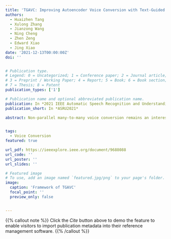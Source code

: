 ```yaml
---
title: 'TGAVC: Improving Autoencoder Voice Conversion with Text-Guided and Adversarial Training'
authors:
  - Huaizhen Tang
  - Xulong Zhang
  - Jianzong Wang
  - Ning Cheng
  - Zhen Zeng
  - Edward Xiao
  - Jing Xiao
date: '2021-12-13T00:00:00Z'
doi: ''


# Publication type.
# Legend: 0 = Uncategorized; 1 = Conference paper; 2 = Journal article;
# 3 = Preprint / Working Paper; 4 = Report; 5 = Book; 6 = Book section;
# 7 = Thesis; 8 = Patent
publication_types: ['1']

# Publication name and optional abbreviated publication name.
publication: In *2021 IEEE Automatic Speech Recognition and Understanding Workshop*
publication_short: In *ASRU2021*

abstract: Non-parallel many-to-many voice conversion remains an interesting but challenging speech processing task. Recently, AutoVC, a conditional autoencoder based method, achieved excellent conversion results by disentangling the speaker identity and the speech content using information-constraining bottlenecks. However, due to the pure autoencoder training method, it is difficult to evaluate the separation effect of content and speaker identity. In this paper, a novel voice conversion framework, named Text Guided AutoVC(TGAVC), is proposed to more effectively separate content and timbre from speech, where an expected content embedding produced based on the text transcriptions is designed to guide the extraction of voice content. In addition, the adversarial training is applied to eliminate the speaker identity information in the estimated content embedding extracted from speech. Under the guidance of the expected content embedding and the adversarial training, the content encoder is trained to extract speaker-independent content embedding from speech. Experiments on AIShell-3 dataset show that the proposed model outperforms AutoVC in terms of naturalness and similarity of converted speech.


tags:
  - Voice Conversion
featured: true

url_pdf: https://ieeexplore.ieee.org/document/9688088
url_code: ''
url_poster: ''
url_slides: ''

# Featured image
# To use, add an image named `featured.jpg/png` to your page's folder.
image:
  caption: 'Framework of TGAVC'
  focal_point: ''
  preview_only: false


---
```


{{% callout note %}}
Click the _Cite_ button above to demo the feature to enable visitors to import publication metadata into their reference management software.
{{% /callout %}}

